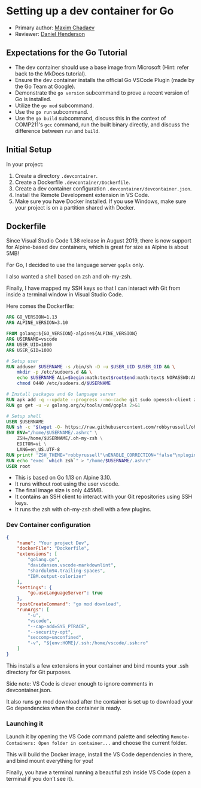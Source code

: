 # Setting up a dev container for Go

* Primary author: [Maxim Chadaev](https://github.com/maximdolphin)  
* Reviewer: [Daniel Henderson](https://github.com/HendersonDaniel)

## Expectations for the Go Tutorial
- The dev container should use a base image from Microsoft (Hint: refer back to the MkDocs tutorial).
- Ensure the dev container installs the official Go VSCode Plugin (made by the Go Team at Google).
- Demonstrate the `go version` subcommand to prove a recent version of Go is installed.
- Utilize the `go mod` subcommand.
- Use the `go run` subcommand.
- Use the `go build` subcommand, discuss this in the context of COMP211's `gcc` command, run the built binary directly, and discuss the difference between `run` and `build`.

## Initial Setup
In your project:

1. Create a directory `.devcontainer`.
2. Create a Dockerfile `.devcontainer/Dockerfile`.
3. Create a dev container configuration `.devcontainer/devcontainer.json`.
4. Install the Remote Development extension in VS Code.
5. Make sure you have Docker installed. If you use Windows, make sure your project is on a partition shared with Docker.

## Dockerfile
Since Visual Studio Code 1.38 release in August 2019, there is now support for Alpine-based dev containers, which is great for size as Alpine is about 5MB!

For Go, I decided to use the language server `gopls` only.

I also wanted a shell based on zsh and oh-my-zsh.

Finally, I have mapped my SSH keys so that I can interact with Git from inside a terminal window in Visual Studio Code.

Here comes the Dockerfile:

```dockerfile
ARG GO_VERSION=1.13
ARG ALPINE_VERSION=3.10

FROM golang:${GO_VERSION}-alpine${ALPINE_VERSION}
ARG USERNAME=vscode
ARG USER_UID=1000
ARG USER_GID=1000

# Setup user
RUN adduser $USERNAME -s /bin/sh -D -u $USER_UID $USER_GID && \
    mkdir -p /etc/sudoers.d && \
    echo $USERNAME ALL=$begin:math:text$root$end:math:text$ NOPASSWD:ALL > /etc/sudoers.d/$USERNAME && \
    chmod 0440 /etc/sudoers.d/$USERNAME

# Install packages and Go language server
RUN apk add -q --update --progress --no-cache git sudo openssh-client zsh
RUN go get -u -v golang.org/x/tools/cmd/gopls 2>&1

# Setup shell
USER $USERNAME
RUN sh -c "$(wget -O- https://raw.githubusercontent.com/robbyrussell/oh-my-zsh/master/tools/install.sh)" "" --unattended &> /dev/null
ENV ENV="/home/$USERNAME/.ashrc" \
    ZSH=/home/$USERNAME/.oh-my-zsh \
    EDITOR=vi \
    LANG=en_US.UTF-8
RUN printf 'ZSH_THEME="robbyrussell"\nENABLE_CORRECTION="false"\nplugins=(git copyfile extract colorize dotenv encode64 golang)\nsource $ZSH/oh-my-zsh.sh' > "/home/$USERNAME/.zshrc"
RUN echo "exec `which zsh`" > "/home/$USERNAME/.ashrc"
USER root
```

* This is based on Go 1.13 on Alpine 3.10.
* It runs without root using the user vscode.
* The final image size is only 445MB.
* It contains an SSH client to interact with your Git repositories using SSH keys.
* It runs the zsh with oh-my-zsh shell with a few plugins.

### Dev Container configuration

```json
{
    "name": "Your project Dev",
    "dockerFile": "Dockerfile",
    "extensions": [
        "golang.go",
        "davidanson.vscode-markdownlint",
        "shardulm94.trailing-spaces",
        "IBM.output-colorizer"
    ],
    "settings": {
        "go.useLanguageServer": true
    },
    "postCreateCommand": "go mod download",
    "runArgs": [
        "-u",
        "vscode",
        "--cap-add=SYS_PTRACE",
        "--security-opt",
        "seccomp=unconfined",
        "-v", "${env:HOME}/.ssh:/home/vscode/.ssh:ro"
    ]
}
```

This installs a few extensions in your container and bind mounts your .ssh directory for Git purposes.

Side note: VS Code is clever enough to ignore comments in devcontainer.json.

It also runs go mod download after the container is set up to download your Go dependencies when the container is ready.

### Launching it

Launch it by opening the VS Code command palette and selecting ```Remote-Containers: Open folder in container...``` and choose the current folder.

This will build the Docker image, install the VS Code dependencies in there, and bind mount everything for you!

Finally, you have a terminal running a beautiful zsh inside VS Code (open a terminal if you don’t see it).

